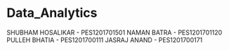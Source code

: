 # Data_Analytics

SHUBHAM HOSALIKAR  -  PES1201701501
NAMAN BATRA        -  PES1201701120
PULLEH BHATIA      -  PES1201700111
JASRAJ ANAND       -  PES1201700171
